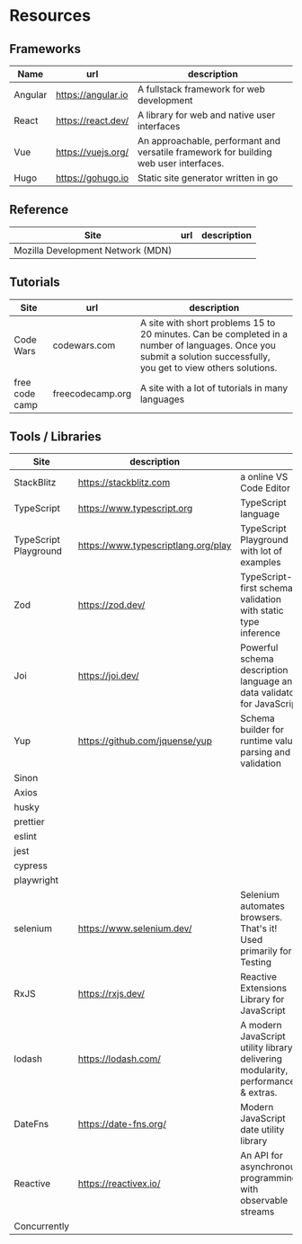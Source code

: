 # Resources

## Frameworks

| Name    | url                | description                                                                           |
| ------- | ------------------ | ------------------------------------------------------------------------------------- |
| Angular | https://angular.io | A fullstack framework for web development                                             |
| React   | https://react.dev/ | A library for web and native user interfaces                                          |
| Vue     | https://vuejs.org/ | An approachable, performant and versatile framework for building web user interfaces. |
| Hugo    | https://gohugo.io  | Static site generator written in go                                                   |

## Reference

| Site                              | url | description |
| --------------------------------- | --- | ----------- |
| Mozilla Development Network (MDN) |     |             |

## Tutorials

| Site           | url              | description                                                                                                                                                        |
| -------------- | ---------------- | ------------------------------------------------------------------------------------------------------------------------------------------------------------------ |
| Code Wars      | codewars.com     | A site with short problems 15 to 20 minutes. Can be completed in a number of languages. Once you submit a solution successfully, you get to view others solutions. |
| free code camp | freecodecamp.org | A site with a lot of tutorials in many languages                                                                                                                   |

## Tools / Libraries

| Site                  | description                         |                                                                                  |
| --------------------- | ----------------------------------- | -------------------------------------------------------------------------------- |
| StackBlitz            | https://stackblitz.com              | a online VS Code Editor                                                          |
| TypeScript            | https://www.typescript.org          | TypeScript language                                                              |
| TypeScript Playground | https://www.typescriptlang.org/play | TypeScript Playground with lot of examples                                       |
| Zod                   | https://zod.dev/                    | TypeScript-first schema validation with static type inference                    |
| Joi                   | https://joi.dev/                    | Powerful schema description language and data validator for JavaScript           |
| Yup                   | https://github.com/jquense/yup      | Schema builder for runtime value parsing and validation                          |
| Sinon                 |                                     |                                                                                  |
| Axios                 |                                     |                                                                                  |
| husky                 |                                     |                                                                                  |
| prettier              |                                     |                                                                                  |
| eslint                |                                     |                                                                                  |
| jest                  |                                     |                                                                                  |
| cypress               |                                     |                                                                                  |
| playwright            |                                     |                                                                                  |
| selenium              | https://www.selenium.dev/           | Selenium automates browsers. That's it! Used primarily for Testing               |
| RxJS                  | https://rxjs.dev/                   | Reactive Extensions Library for JavaScript                                       |
| lodash                | https://lodash.com/                 | A modern JavaScript utility library delivering modularity, performance & extras. |
| DateFns               | https://date-fns.org/               | Modern JavaScript date utility library                                           |
| Reactive              | https://reactivex.io/               | An API for asynchronous programming with observable streams                      |
| Concurrently          |                                     |                                                                                  |
